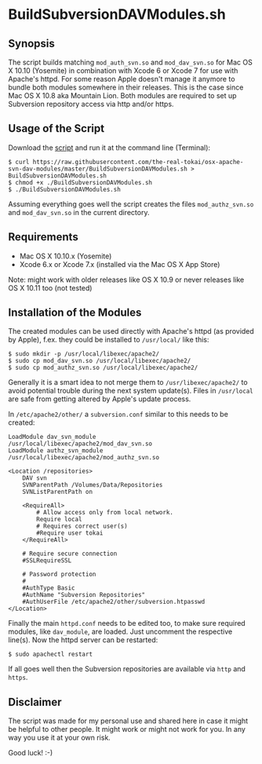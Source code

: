 # BuildSubversionDAVModules.sh

## Synopsis

The script builds matching `mod_auth_svn.so` and `mod_dav_svn.so` for
Mac OS X 10.10 (Yosemite) in combination with Xcode 6 or Xcode 7 for use with Apache's httpd. For some reason Apple doesn't
manage it anymore to bundle both modules somewhere in their releases. This is the case since Mac OS X 10.8 aka Mountain Lion.
Both modules are required to set up Subversion repository access via http and/or https.

## Usage of the Script

Download the [script](https://raw.githubusercontent.com/the-real-tokai/osx-apache-svn-dav-modules/master/BuildSubversionDAVModules.sh) and run it at the command line (Terminal):

	$ curl https://raw.githubusercontent.com/the-real-tokai/osx-apache-svn-dav-modules/master/BuildSubversionDAVModules.sh > BuildSubversionDAVModules.sh
	$ chmod +x ./BuildSubversionDAVModules.sh
	$ ./BuildSubversionDAVModules.sh

Assuming everything goes well the script creates the files `mod_authz_svn.so` and `mod_dav_svn.so` in the current directory.

## Requirements

* Mac OS X 10.10.x (Yosemite)
* Xcode 6.x or Xcode 7.x (installed via the Mac OS X App Store)

Note: might work with older releases like OS X 10.9 or never releases like OS X 10.11 too (not tested)

## Installation of the Modules

The created modules can be used directly with Apache's httpd (as provided by Apple), f.ex. they could
be installed to `/usr/local/` like this:

	$ sudo mkdir -p /usr/local/libexec/apache2/
	$ sudo cp mod_dav_svn.so /usr/local/libexec/apache2/
	$ sudo cp mod_authz_svn.so /usr/local/libexec/apache2/
	
Generally it is a smart idea to not merge them to `/usr/libexec/apache2/` to avoid potential trouble
during the next system update(s). Files in `/usr/local` are safe from getting altered by Apple's update
process.
	
In `/etc/apache2/other/` a `subversion.conf` similar to this needs to be created:

	LoadModule dav_svn_module     /usr/local/libexec/apache2/mod_dav_svn.so
	LoadModule authz_svn_module   /usr/local/libexec/apache2/mod_authz_svn.so

	<Location /repositories>
		DAV svn 
		SVNParentPath /Volumes/Data/Repositories
		SVNListParentPath on
	
		<RequireAll>
			# Allow access only from local network.
			Require local
			# Requires correct user(s)
			#Require user tokai
		</RequireAll>

		# Require secure connection
		#SSLRequireSSL
	
		# Password protection
		#
		#AuthType Basic
		#AuthName "Subversion Repositories"
		#AuthUserFile /etc/apache2/other/subversion.htpasswd
	</Location>

Finally the main `httpd.conf` needs to be edited too, to make sure required modules, like `dav_module`, are loaded. Just uncomment the respective line(s). Now the httpd server can be restarted:

	$ sudo apachectl restart
	
If all goes well then the Subversion repositories are available via `http` and `https`.
	
## Disclaimer

The script was made for my personal use and shared here in case it might be helpful to other people. It might work or might not work for you. In any way you use it at your own risk.

Good luck! :-)